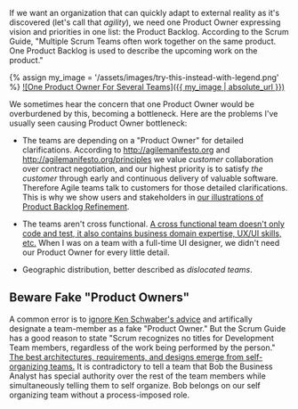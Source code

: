 If we want an organization that can quickly adapt to external reality as it's discovered (let's call that _agility_), we need one Product Owner expressing vision and priorities in one list: the Product Backlog.  According to the Scrum Guide, "Multiple Scrum Teams often work together on the same product. One Product Backlog is used to describe the upcoming work on the product."

{% assign my_image = '/assets/images/try-this-instead-with-legend.png' %}
<a href="{{ my_image }}">
![One Product Owner For Several Teams]({{ my_image | absolute_url }})
</a>

We sometimes hear the concern that one Product Owner would be overburdened by this, becoming a bottleneck.  Here are the problems I've usually seen causing Product Owner bottleneck:

* The teams are depending on a "Product Owner" for detailed clarifications.  According to <http://agilemanifesto.org> and <http://agilemanifesto.org/principles> we value _customer_ collaboration over contract negotiation, and our highest priority is to satisfy _the customer_ through early and continuous delivery of valuable software.  Therefore Agile teams talk to customers for those detailed clarifications.  This is why we show users and stakeholders in [our illustrations of Product Backlog Refinement](https://less.works/less/framework/product-backlog-refinement.html).

* The teams aren't cross functional.  [A cross functional team doesn't only code and test, it also contains business domain expertise, UX/UI skills, etc.](https://youtu.be/e7mzpKHOAHs?t=4m55s)  When I was on a team with a full-time UI designer, we didn't need our Product Owner for every little detail.

* Geographic distribution, better described as *dislocated teams*.


## Beware Fake "Product Owners"

A common error is to [ignore Ken Schwaber's advice](https://kenschwaber.wordpress.com/2011/01/31/product-owners-not-proxies/) and artifically designate a team-member as a fake "Product Owner."  But the Scrum Guide has a good reason to state "Scrum recognizes no titles for Development Team members, regardless of the work being performed by the person."  [The best architectures, requirements, and designs emerge from self-organizing teams.](http://agilemanifesto.org/principles.html) It is contradictory to tell a team that Bob the Business Analyst has special authority over the rest of the team members while simultaneously telling them to self organize. Bob belongs on our self organizing team without a process-imposed role.  
